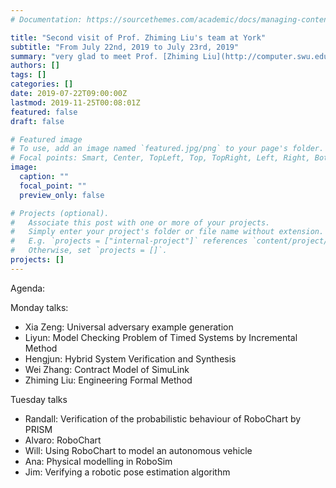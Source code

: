 ```yaml
---
# Documentation: https://sourcethemes.com/academic/docs/managing-content/

title: "Second visit of Prof. Zhiming Liu's team at York"
subtitle: "From July 22nd, 2019 to July 23rd, 2019"
summary: "very glad to meet Prof. [Zhiming Liu](http://computer.swu.edu.cn/s/computer/zhimingliu/20160607/1141451.html)'s team again at York"
authors: []
tags: []
categories: []
date: 2019-07-22T09:00:00Z
lastmod: 2019-11-25T00:08:01Z
featured: false
draft: false

# Featured image
# To use, add an image named `featured.jpg/png` to your page's folder.
# Focal points: Smart, Center, TopLeft, Top, TopRight, Left, Right, BottomLeft, Bottom, BottomRight.
image:
  caption: ""
  focal_point: ""
  preview_only: false

# Projects (optional).
#   Associate this post with one or more of your projects.
#   Simply enter your project's folder or file name without extension.
#   E.g. `projects = ["internal-project"]` references `content/project/deep-learning/index.md`.
#   Otherwise, set `projects = []`.
projects: []
---
```


Agenda:

Monday talks: 

- Xia Zeng: Universal adversary example generation
- Liyun: Model Checking Problem of Timed Systems by Incremental Method
- Hengjun: Hybrid System Verification and Synthesis
- Wei Zhang: Contract Model of SimuLink
- Zhiming Liu: Engineering Formal Method

Tuesday talks

- Randall: Verification of the probabilistic behaviour of RoboChart by PRISM
- Alvaro: RoboChart
- Will: Using RoboChart to model an autonomous vehicle
- Ana: Physical modelling in RoboSim
- Jim: Verifying a robotic pose estimation algorithm
